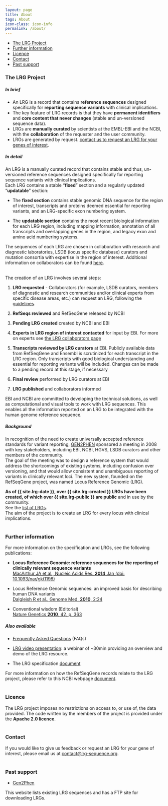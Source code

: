 ```yaml
---
layout: page
title: About
tags: About
icon-class: icon-info
permalink: /about/
---
```


<!-- Table of content -->
<div class="clearfix">
  <ul class="sections_list">
    <li><a href="#the-lrg-project">The LRG Project</a></li>
    <li><a href="#further-information">Further information</a></li>
    <li><a href="#licence">Licence</a></li>
    <li><a href="#contact">Contact</a></li>
    <li><a href="#past-support">Past support</a></li>
  </ul>  
</div>


### The LRG Project

##### In brief

* An LRG is a record that contains **reference sequences** designed specifically for **reporting sequence variants** with clinical implications.  
* The key feature of LRG records is that they have **permanent identifiers** and **core content that never changes** (stable and un-versioned sequence data).
* LRGs are **manually curated** by scientists at the EMBL-EBI and the NCBI, with the **collaboration** of the requester and the user community.
* LRGs are generated by request. [contact us to request an LRG for your genes of interest](/lrg-request/).  
  
  
##### In detail

An LRG is a manually curated record that contains stable and thus, un-versioned reference sequences designed specifically for reporting sequence variants with clinical implications.  
Each LRG contains a stable “**fixed**” section and a regularly updated “**updatable**” section:  

* The **fixed section** contains stable genomic DNA sequence for the region of interest, transcripts and proteins deemed essential for reporting variants, and an LRG-specific exon numbering system.  

* The **updatable section** contains the most recent biological information for each LRG region, including mapping information, annotation of all transcripts and overlapping genes in the region, and legacy exon and amino acid numbering systems.  

The sequences of each LRG are chosen in collaboration with research and diagnostic laboratories, LSDB (locus specific database) curators and mutation consortia with expertise in the region of interest. Additional information on collaborators can be found [here](http://lrg-sequence.org/lrg-collaborators).  

<br />
The creation of an LRG involves several steps:  

1. **LRG requested** - Collaborators (for example, LSDB curators, members of diagnostic and research communities and/or clinical experts from specific disease areas, etc.) can request an LRG, following the [guidelines](http://www.lrg-sequence.org/lrg-request).

2. **RefSeqs reviewed** and RefSeqGene released by NCBI

3. **Pending LRG created** created by NCBI and EBI

4. **Experts in LRG region of interest contacted** for input by EBI. For more on experts see [the LRG collaborators page](http://lrg-sequence.org/lrg-collaborators)

5. **Transcripts reviewed by LRG curators** at EBI. Publicly available data from RefSeqGene and Ensembl is scrutinized for each transcript in the LRG region. Only transcripts with good biological understanding and essential for reporting variants will be included. Changes can be made to a pending record at this stage, if necessary

6. **Final review** performed by LRG curators at EBI

7. **LRG published** and collaborators informed  


EBI and NCBI are committed to developing the technical solutions, as well as computational and visual tools to work with LRG sequences. This enables all the information reported on an LRG to be integrated with the human genome reference sequence.  

  
##### Background  

In recognition of the need to create universally accepted reference standards for variant reporting, [GEN2PHEN](http://www.gen2phen.org) sponsored a meeting in 2008 with key stakeholders, including EBI, NCBI, HGVS, LSDB curators and other members of the community.  
The goal of the meeting was to design a reference system that would address the shortcomings of existing systems, including confusion over versioning, and that would allow consistent and unambiguous reporting of variants in clinically relevant loci. The new system, founded on the RefSeqGene project, was named Locus Reference Genomic (LRG).  

**As of {{ site.lrg-date }}, over {{ site.lrg-created }} LRGs have been created, of which over {{ site.lrg-public }} are public** and in use by the community.  
See the [list of LRGs](/search/?query=*).  
The aim of the project is to create an LRG for every locus with clinical implications.  
<br />  


### Further information

For more information on the specification and LRGs, see the following publications:

- **Locus Reference Genomic: reference sequences for the reporting of clinically relevant sequence variants**  
[MacArthur JA et al., Nucleic Acids Res. **2014** Jan (doi: 10.1093/nar/gkt1198)](http://dx.doi.org/10.1093/nar/gkt1198)

- Locus Reference Genomic sequences: an improved basis for describing human DNA variants  
[Dalgleish R et al., Genome Med. **2010**, 2:24](http://genomemedicine.com/content/2/4/24/)

- Conventional wisdom (Editorial)  
[Nature Genetics **2010**, 42, p. 363](http://www.nature.com/ng/journal/v42/n5/abs/ng0510-363.html)


##### Also available

- [Frequently Asked Questions](/faq) (FAQs)

- [LRG video presentation](http://www.ebi.ac.uk/training/online/course/locus-reference-genomic-lrg-resource-webinar): a webinar of ~30min providing an overview and demo of the LRG resource.

- The LRG specification [document](ftp://ftp.ebi.ac.uk/pub/databases/lrgex/docs/LRG.pdf)

For more information on how the RefSeqGene records relate to the LRG project, please refer to this NCBI webpage [document](http://www.ncbi.nlm.nih.gov/refseq/rsg/lrg/).  
<br />

 
### Licence

The LRG project imposes no restrictions on access to, or use of, the data provided. The code written by the members of the project is provided under the **Apache 2.0 licence**.  
<br />

  
### Contact

If you would like to give us feedback or request an LRG for your gene of interest, please email us at <a class="bold_font" href="mailto:contact@lrg-sequence.org">contact@lrg-sequence.org</a>.  
<br />
  
### Past support

- [Gen2Phen](http://www.gen2phen.org/)  



This website lists existing LRG sequences and has a FTP site for downloading LRGs.  



